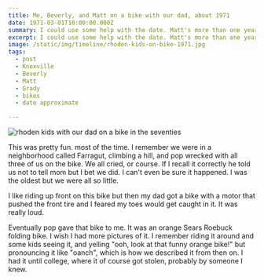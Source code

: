 ```yaml
---
title: Me, Beverly, and Matt on a bike with our dad, about 1971
date: 1971-03-01T10:00:00.000Z
summary: I could use some help with the date. Matt's more than one year old.
excerpt: I could use some help with the date. Matt's more than one year old.
image: /static/img/timeline/rhoden-kids-on-bike-1971.jpg
tags:
  - post 
  - Knoxville
  - Beverly
  - Matt
  - Grady
  - bikes
  - date approximate

---
```


![rhoden kids with our dad on a bike in the seventies](/static/img/timeline/rhoden-kids-on-bike-1971.jpg "rhoden kids with our dad on a bike in the seventies")

This was pretty fun. most of the time. I remember we were in a neighborhood called Farragut, climbing a hill, and pop wrecked with all three of us on the bike. We all cried, or course. If I recall it correctly he told us not to tell mom but I bet we did. I can't even be sure it happened. I was the oldest but we were all so little.

I like riding up front on this bike but then my dad got a bike with a motor that pushed the front tire and I feared my toes would get caught in it. It was really loud.

Eventually pop gave that bike to me. It was an orange Sears Roebuck folding bike. I wish I had more pictures of it. I remember riding it around and some kids seeing it, and yelling "ooh, look at that funny orange bike!" but pronouncing it like "oanch", which is how we described it from then on. I had it until college, where it of course got stolen, probably by someone I knew.